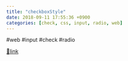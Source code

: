 ```yaml
---
title: "checkboxStyle"
date: 2018-09-11 17:55:36 +0900
categories: [check, css, input, radio, web]
---
```


  
#web #input #check #radio


[🔗link](http://www.mins01.com/mh/tech/read/1194)